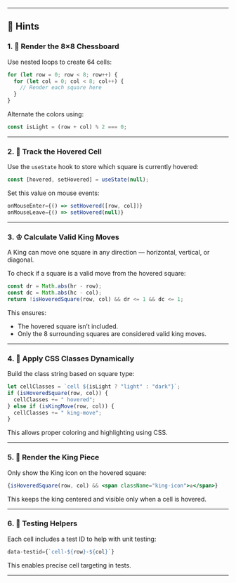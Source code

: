 
---

## 🧠 Hints

### 1. 🧱 Render the 8×8 Chessboard

Use nested loops to create 64 cells:

```jsx
for (let row = 0; row < 8; row++) {
  for (let col = 0; col < 8; col++) {
    // Render each square here
  }
}
```

Alternate the colors using:

```js
const isLight = (row + col) % 2 === 0;
```

---

### 2. 🎯 Track the Hovered Cell

Use the `useState` hook to store which square is currently hovered:

```js
const [hovered, setHovered] = useState(null);
```

Set this value on mouse events:

```jsx
onMouseEnter={() => setHovered([row, col])}
onMouseLeave={() => setHovered(null)}
```

---

### 3. ♔ Calculate Valid King Moves

A King can move one square in any direction — horizontal, vertical, or diagonal.

To check if a square is a valid move from the hovered square:

```js
const dr = Math.abs(hr - row);
const dc = Math.abs(hc - col);
return !isHoveredSquare(row, col) && dr <= 1 && dc <= 1;
```

This ensures:

* The hovered square isn’t included.
* Only the 8 surrounding squares are considered valid king moves.

---

### 4. 🎨 Apply CSS Classes Dynamically

Build the class string based on square type:

```js
let cellClasses = `cell ${isLight ? "light" : "dark"}`;
if (isHoveredSquare(row, col)) {
  cellClasses += " hovered";
} else if (isKingMove(row, col)) {
  cellClasses += " king-move";
}
```

This allows proper coloring and highlighting using CSS.

---

### 5. 👑 Render the King Piece

Only show the King icon on the hovered square:

```jsx
{isHoveredSquare(row, col) && <span className="king-icon">♔</span>}
```

This keeps the king centered and visible only when a cell is hovered.

---

### 6. 🧪 Testing Helpers

Each cell includes a test ID to help with unit testing:

```jsx
data-testid={`cell-${row}-${col}`}
```

This enables precise cell targeting in tests.

---
